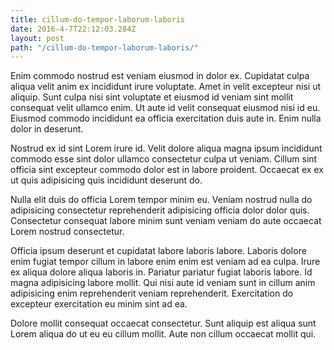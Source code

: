 ```yaml
---
title: cillum-do-tempor-laborum-laboris
date: 2016-4-7T22:12:03.284Z
layout: post
path: "/cillum-do-tempor-laborum-laboris/"
---
```


Enim commodo nostrud est veniam eiusmod in dolor ex. Cupidatat culpa aliqua velit anim ex incididunt irure voluptate. Amet in velit excepteur nisi ut aliquip. Sunt culpa nisi sint voluptate et eiusmod id veniam sint mollit consequat velit ullamco enim. Ut aute id velit consequat eiusmod nisi id eu. Eiusmod commodo incididunt ea officia exercitation duis aute in. Enim nulla dolor in deserunt.

Nostrud ex id sint Lorem irure id. Velit dolore aliqua magna ipsum incididunt commodo esse sint dolor ullamco consectetur culpa ut veniam. Cillum sint officia sint excepteur commodo dolor est in labore proident. Occaecat ex ex ut quis adipisicing quis incididunt deserunt do.

Nulla elit duis do officia Lorem tempor minim eu. Veniam nostrud nulla do adipisicing consectetur reprehenderit adipisicing officia dolor dolor quis. Consectetur consequat labore minim sunt veniam veniam do aute occaecat Lorem nostrud consectetur.

Officia ipsum deserunt et cupidatat labore laboris labore. Laboris dolore enim fugiat tempor cillum in labore enim enim est veniam ad ea culpa. Irure ex aliqua dolore aliqua laboris in. Pariatur pariatur fugiat laboris labore. Id magna adipisicing labore mollit. Qui nisi aute id veniam sunt in cillum anim adipisicing enim reprehenderit veniam reprehenderit. Exercitation do excepteur exercitation eu minim sint ad ea.

Dolore mollit consequat occaecat consectetur. Sunt aliquip est aliqua sunt Lorem aliqua do ut eu eu cillum mollit. Aute non cillum occaecat mollit qui.